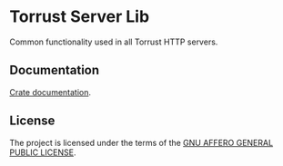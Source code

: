 # Torrust Server Lib

Common functionality used in all Torrust HTTP servers.

## Documentation

[Crate documentation](https://docs.rs/torrust-axum-server).

## License

The project is licensed under the terms of the [GNU AFFERO GENERAL PUBLIC LICENSE](./LICENSE).
